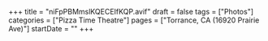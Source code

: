 +++
title = "niFpPBMmslKQECEIfKQP.avif"
draft = false
tags = ["Photos"]
categories = ["Pizza Time Theatre"]
pages = ["Torrance, CA (16920 Prairie Ave)"]
startDate = ""
+++
